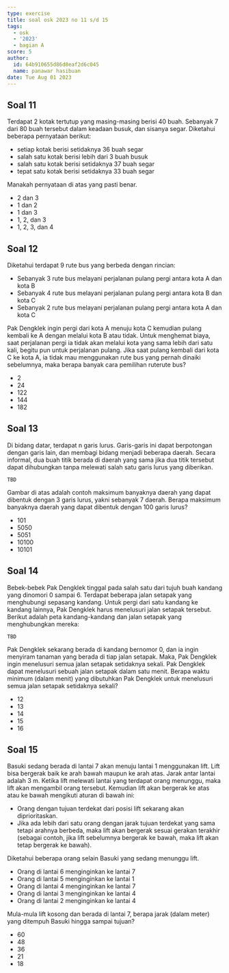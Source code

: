 ```yaml
---
type: exercise
title: soal osk 2023 no 11 s/d 15
tags:
  - osk
  - '2023'
  - bagian A
score: 5
author:
  id: 64b910655d86d8eaf2d6c045
  name: panawar hasibuan
date: Tue Aug 01 2023
---
```


## Soal 11

Terdapat 2 kotak tertutup yang masing-masing berisi 40 buah. Sebanyak 7 dari 80
buah tersebut dalam keadaan busuk, dan sisanya segar. Diketahui beberapa
pernyataan berikut:

- setiap kotak berisi setidaknya 36 buah segar
- salah satu kotak berisi lebih dari 3 buah busuk
- salah satu kotak berisi setidaknya 37 buah segar
- tepat satu kotak berisi setidaknya 33 buah segar

Manakah pernyataan di atas yang pasti benar.

- 2 dan 3
- 1 dan 2
- 1 dan 3
- 1, 2, dan 3
- 1, 2, 3, dan 4

## Soal 12

Diketahui terdapat 9 rute bus yang berbeda dengan rincian:

- Sebanyak 3 rute bus melayani perjalanan pulang pergi antara kota A dan kota B
- Sebanyak 4 rute bus melayani perjalanan pulang pergi antara kota B dan kota C
- Sebanyak 2 rute bus melayani perjalanan pulang pergi antara kota A dan kota C

Pak Dengklek ingin pergi dari kota A menuju kota C kemudian pulang kembali ke A
dengan melalui kota B atau tidak. Untuk menghemat biaya, saat perjalanan pergi ia
tidak akan melalui kota yang sama lebih dari satu kali, begitu pun untuk perjalanan
pulang. Jika saat pulang kembali dari kota C ke kota A, ia tidak mau menggunakan
rute bus yang pernah dinaiki sebelumnya, maka berapa banyak cara pemilihan ruterute bus?

- 2
- 24
- 122
- 144
- 182

## Soal 13

Di bidang datar, terdapat n garis lurus. Garis-garis ini dapat berpotongan dengan
garis lain, dan membagi bidang menjadi beberapa daerah. Secara informal, dua
buah titik berada di daerah yang sama jika dua titik tersebut dapat dihubungkan
tanpa melewati salah satu garis lurus yang diberikan.

```
TBD
```

Gambar di atas adalah contoh maksimum banyaknya daerah yang dapat dibentuk
dengan 3 garis lurus, yakni sebanyak 7 daerah. Berapa maksimum banyaknya daerah
yang dapat dibentuk dengan 100 garis lurus?

- 101
- 5050
- 5051
- 10100
- 10101

## Soal 14

Bebek-bebek Pak Dengklek tinggal pada salah satu dari tujuh buah kandang yang
dinomori 0 sampai 6. Terdapat beberapa jalan setapak yang menghubungi sepasang
kandang. Untuk pergi dari satu kandang ke kandang lainnya, Pak Dengklek harus
menelusuri jalan setapak tersebut. Berikut adalah peta kandang-kandang dan jalan
setapak yang menghubungkan mereka:

```
TBD
```

Pak Dengklek sekarang berada di kandang bernomor $0$, dan ia ingin menyiram
tanaman yang berada di tiap jalan setapak. Maka, Pak Dengklek ingin menelusuri
semua jalan setapak setidaknya sekali. Pak Dengklek dapat menelusuri sebuah jalan
setapak dalam satu menit. Berapa waktu minimum (dalam menit) yang dibutuhkan Pak
Dengklek untuk menelusuri semua jalan setapak setidaknya sekali?

- 12
- 13
- 14
- 15
- 16

## Soal 15

Basuki sedang berada di lantai 7 akan menuju lantai 1 menggunakan lift. Lift bisa
bergerak baik ke arah bawah maupun ke arah atas. Jarak antar lantai adalah 3 m.
Ketika lift melewati lantai yang terdapat orang menunggu, maka lift akan mengambil
orang tersebut. Kemudian lift akan bergerak ke atas atau ke bawah mengikuti aturan
di bawah ini:

- Orang dengan tujuan terdekat dari posisi lift sekarang akan diprioritaskan.
- Jika ada lebih dari satu orang dengan jarak tujuan terdekat yang sama tetapi
  arahnya berbeda, maka lift akan bergerak sesuai gerakan terakhir (sebagai
  contoh, jika lift sebelumnya bergerak ke bawah, maka lift akan tetap bergerak
  ke bawah).

Diketahui beberapa orang selain Basuki yang sedang menunggu lift.

- Orang di lantai 6 menginginkan ke lantai 7
- Orang di lantai 5 menginginkan ke lantai 1
- Orang di lantai 4 menginginkan ke lantai 7
- Orang di lantai 3 menginginkan ke lantai 4
- Orang di lantai 2 menginginkan ke lantai 4

Mula-mula lift kosong dan berada di lantai 7, berapa jarak (dalam meter) yang
ditempuh Basuki hingga sampai tujuan?

- 60
- 48
- 36
- 21
- 18
